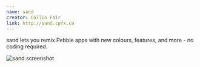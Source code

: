 ```yaml
---
name: sand
creator: Collin Fair
link: http://sand.cpfx.ca
---
```


sand lets you remix Pebble apps with new colours, features, and more - no coding required.

![sand screenshot](http://i.imgur.com/d7QAI5f.png)
